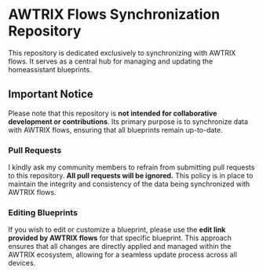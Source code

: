 # AWTRIX Flows Synchronization Repository

This repository is dedicated exclusively to synchronizing with AWTRIX flows. It serves as a central hub for managing and updating the homeassistant blueprints.

## Important Notice

Please note that this repository is **not intended for collaborative development or contributions**. Its primary purpose is to synchronize data with AWTRIX flows, ensuring that all blueprints remain up-to-date.

### Pull Requests

I kindly ask my community members to refrain from submitting pull requests to this repository. **All pull requests will be ignored.** This policy is in place to maintain the integrity and consistency of the data being synchronized with AWTRIX flows.

### Editing Blueprints

If you wish to edit or customize a blueprint, please use the **edit link provided by AWTRIX flows** for that specific blueprint. This approach ensures that all changes are directly applied and managed within the AWTRIX ecosystem, allowing for a seamless update process across all devices.

